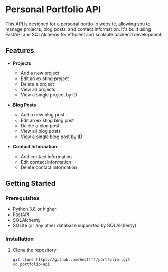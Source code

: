 # Personal Portfolio API

This API is designed for a personal portfolio website, allowing you to manage projects, blog posts, and contact information. It's built using FastAPI and SQLAlchemy for efficient and scalable backend development.

## Features

- **Projects**
  - Add a new project
  - Edit an existing project
  - Delete a project
  - View all projects
  - View a single project by ID

- **Blog Posts**
  - Add a new blog post
  - Edit an existing blog post
  - Delete a blog post
  - View all blog posts
  - View a single blog post by ID

- **Contact Information**
  - Add contact information
  - Edit contact information
  - Delete contact information

## Getting Started

### Prerequisites

- Python 3.8 or higher
- FastAPI
- SQLAlchemy
- SQLite (or any other database supported by SQLAlchemy)

### Installation

1. Clone the repository:

   ```bash
   git clone https://github.com/Anoffff/portfolio-.git
   cd portfolio-api
